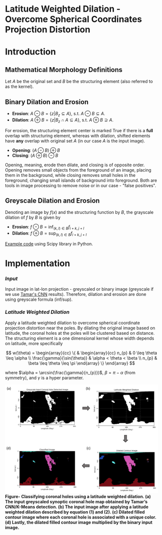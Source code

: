 # Latitude Weighted Dilation - Overcome Spherical Coordinates Projection Distortion

# Introduction 
## Mathematical Morphology Definitions
Let $A$ be the original set and $B$ be the structuring element (also referred to as the kernel).

## Binary Dilation and Erosion 

* **Erosion**: $A \ominus B = \{z| B_{z} \subseteq A\}$, s.t. $A \ominus B \subseteq A$. 
* **Dilation**: $A \oplus B = \{z| B_{z} \cap A \subseteq A\}$, s.t. $A \oplus B \supseteq A$. 

For erosion, the structuring element center is marked True if there is a **full** overlap with structuring element, whereas 
with dilation, shifted elements have **any** overlap with original set $A$ (in our case $A$ is the input image). 

* **Opening**: $(A \ominus B) \oplus B$ 
* **Closing**: $(A \oplus B) \ominus B$

Opening, meaning, erode then dilate, and closing is of opposite order. Opening removes small objects from the foreground 
of an image, placing them in the background, while closing removes small holes in the foreground, changing small islands
of background into foreground. Both are tools in image processing to remove noise or in our case - "false positives". 

## Greyscale Dilation and Erosion
Denoting an image by $f(x)$ and the structuring function by $B$, the grayscale dilation of $f$ by $B$ is given by

* **Erosion**: $f \ominus B = \inf_{(k, l) \in B}{f_{i+k, j+l}}$
* **Dilation**: $f \oplus B = \sup_{(k, l) \in B}{f_{i+k, j+l}}$

[Example code](https://docs.scipy.org/doc/scipy/reference/generated/scipy.ndimage.grey_dilation.html?highlight=scipy%20ndimage%20morphology%20grey_dilation) using Scipy library in Python. 

# Implementation


### *Input* 
Input image in lat-lon projection - greyscaled or binary image (greyscale if we use [Tamar's CNN](chd.md) results).
Therefore, dilation and erosion are done using greyscale formula (inf/sup). 


### *Latitude Weighted Dilation*
Apply a latitude weighted dilation to overcome spherical coordinate projection distortion near the poles. By dilating the original 
image based on latitude, the coronal holes at the poles will be clustered based on distance. 
The structuring element is a one dimensional kernel whose width depends on latitude, more specifically
                
$$
w(\theta) = \begin{array}{cc}
  \{ & 
    \begin{array}{cc}
       n_{p} & 0 \leq \theta \leq \alpha \\
       \frac{\gamma}{\sin(\theta)} & \alpha < \theta < \beta  \\
       n_{p} & \beta \leq \theta \leq \pi
    \end{array}
    \}
\end{array}
$$

where $\alpha = \arcsin(\frac{\gamma}{n_{p}})$, $\beta = \pi - \alpha$ (from symmetry), and $\gamma$ is a 
hyper parameter. 

![](images/DilationWorkFlow.PNG)
**Figure- Classifying coronal holes using a latitude weighted dilation. 
(a) The input greyscaled synoptic coronal hole map obtained by 
Tamar’s CNN/K-Means detection. (b) The input image after applying a
latitude weighted dilation described by equation (1) and (2).
(c) Dilated filled contour image where each coronal hole is associated 
with a unique color. (d) Lastly, the dilated filled contour 
image multiplied by the binary input image.**